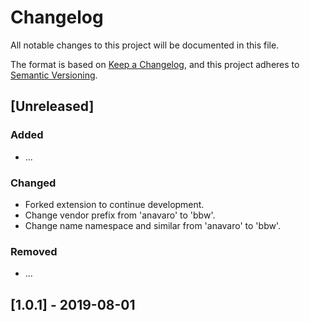 # Changelog

All notable changes to this project will be documented in this file.

The format is based on [Keep a Changelog](https://keepachangelog.com/en/1.1.0/),
and this project adheres to [Semantic Versioning](https://semver.org/spec/v2.0.0.html).

## [Unreleased]

### Added

- ...

### Changed

- Forked extension to continue development.
- Change vendor prefix from 'anavaro' to 'bbw'.
- Change name namespace and similar from 'anavaro' to 'bbw'.

### Removed

- ...

## [1.0.1] - 2019-08-01
